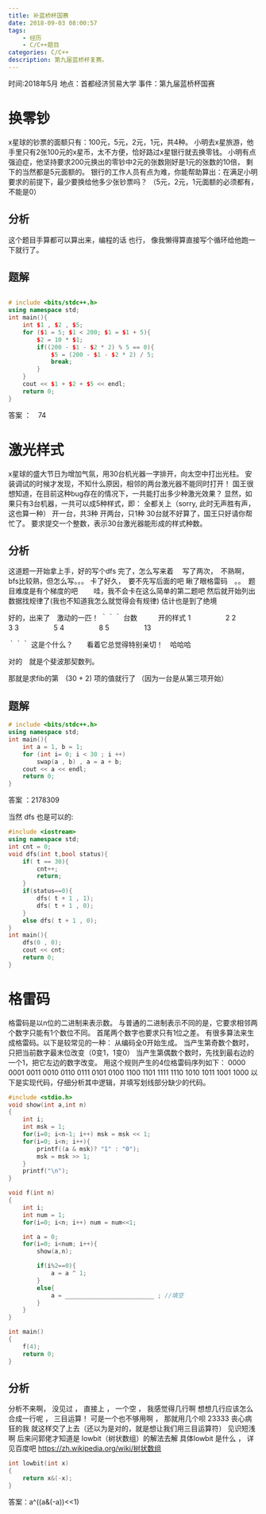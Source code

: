 ```yaml
---
title: 补蓝桥杯国赛
date: 2018-09-03 08:00:57
tags:
    - 经历
    - C/C++题目
categories: C/C++
description: 第九届蓝桥杯复赛。
---
```


时间:2018年5月
地点：首都经济贸易大学
事件：第九届蓝桥杯国赛

# 换零钞
x星球的钞票的面额只有：100元，5元，2元，1元，共4种。
小明去x星旅游，他手里只有2张100元的x星币，太不方便，恰好路过x星银行就去换零钱。
小明有点强迫症，他坚持要求200元换出的零钞中2元的张数刚好是1元的张数的10倍，
剩下的当然都是5元面额的。
银行的工作人员有点为难，你能帮助算出：在满足小明要求的前提下，最少要换给他多少张钞票吗？
（5元，2元，1元面额的必须都有，不能是0）

## 分析
这个题目手算都可以算出来，编程的话  也行， 像我懒得算直接写个循环给他跑一下就行了。

## 题解

```C++

# include <bits/stdc++.h>
using namespace std;
int main(){
    int $1 , $2 , $5;
    for ($1 = 5; $1 < 200; $1 = $1 + 5){
        $2 = 10 * $1;
        if((200 - $1 - $2 * 2) % 5 == 0){
            $5 = (200 - $1 - $2 * 2) / 5;
            break;
        }
    }
    cout << $1 + $2 + $5 << endl;
    return 0;
}

```

答案 ：　74


# 激光样式
x星球的盛大节日为增加气氛，用30台机光器一字排开，向太空中打出光柱。
安装调试的时候才发现，不知什么原因，相邻的两台激光器不能同时打开！
国王很想知道，在目前这种bug存在的情况下，一共能打出多少种激光效果？
显然，如果只有3台机器，一共可以成5种样式，即：
全都关上（sorry, 此时无声胜有声，这也算一种）
开一台，共3种
开两台，只1种
30台就不好算了，国王只好请你帮忙了。
要求提交一个整数，表示30台激光器能形成的样式种数。

## 分析
这道题一开始拿上手，好的写个dfs
完了，怎么写来着　
写了两次，　不熟啊，　bfs比较熟，但怎么写。。。
卡了好久，　要不先写后面的吧
瞅了眼格雷码　。。　题目难度是有个梯度的吧　　
哇，我不会卡在这么简单的第二题吧
然后就开始列出数据找规律了(我也不知道我怎么就觉得会有规律)
估计也是到了绝境

好的，出来了　激动的一匹！
｀｀｀
台数　　　开的样式
 1　　　　　2
 2　　　　　3
 3　　　　　5
 4　　　　　8
 5　　　　　13

｀｀｀
这是个什么？　　看着它总觉得特别亲切！　哈哈哈

对的　就是个斐波那契数列。

那就是求fib的第　(30 + 2) 项的值就行了 （因为一台是从第三项开始）

## 题解

```C++
# include <bits/stdc++.h>
using namespace std;
int main(){
    int a = 1, b = 1;
    for (int i= 0; i < 30 ; i ++)
        swap(a , b) , a = a + b;
    cout << a << endl;
    return 0;
}
```

答案 ：2178309

当然  dfs 也是可以的:
```C++
#include <iostream>
using namespace std;
int cnt = 0;
void dfs(int t,bool status){
    if( t == 30){
        cnt++;
        return;
    }
    if(status==0){
        dfs( t + 1 , 1);
        dfs( t + 1 , 0);
    }
    else dfs( t + 1 , 0);
}
int main(){
    dfs(0 , 0);
    cout << cnt;
    return 0;
}

```

# 格雷码

格雷码是以n位的二进制来表示数。
与普通的二进制表示不同的是，它要求相邻两个数字只能有1个数位不同。
首尾两个数字也要求只有1位之差。
有很多算法来生成格雷码。以下是较常见的一种：
从编码全0开始生成。
当产生第奇数个数时，只把当前数字最末位改变（0变1，1变0）
当产生第偶数个数时，先找到最右边的一个1，把它左边的数字改变。
用这个规则产生的4位格雷码序列如下：
0000
0001
0011
0010
0110
0111
0101
0100
1100
1101
1111
1110
1010
1011
1001
1000
以下是实现代码，仔细分析其中逻辑，并填写划线部分缺少的代码。

```C++
#include <stdio.h>  
void show(int a,int n)  
{  
    int i;  
    int msk = 1;  
    for(i=0; i<n-1; i++) msk = msk << 1;  
    for(i=0; i<n; i++){  
        printf((a & msk)? "1" : "0");  
        msk = msk >> 1;  
    }  
    printf("\n");  
}   

void f(int n)  
{  
    int i;  
    int num = 1;  
    for(i=0; i<n; i++) num = num<<1;  

    int a = 0;  
    for(i=0; i<num; i++){  
        show(a,n);  

        if(i%2==0){  
            a = a ^ 1;  
        }  
        else{  
            a = _________________________ ; //填空  
        }  
    }  
}  

int main()  
{  
    f(4);  
    return 0;  
}  
```

## 分析
分析不来啊， 没见过 ， 直接上  ，  一个空 ， 我感觉得几行啊
想想几行应该怎么合成一行呢 ， 三目运算！
可是一个也不够用啊 ，  那就用几个呗
23333  丧心病狂的我  就这样交了上去（还以为是对的，就是想让我们用三目运算符）
见识短浅啊  后来问郭佬才知道是 lowbit（树状数组）的解法去解
具体lowbit 是什么 ， 详见百度吧
https://zh.wikipedia.org/wiki/树状数组
```C++
int lowbit(int x)
{
    return x&(-x);
}
```

答案：a^((a&(-a))<<1)
